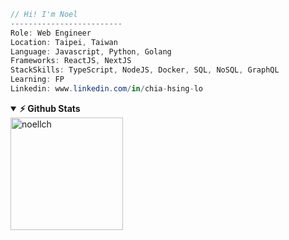 ```csharp
// Hi! I'm Noel
-------------------------
Role: Web Engineer
Location: Taipei, Taiwan
Language: Javascript, Python, Golang
Frameworks: ReactJS, NextJS
StackSkills: TypeScript, NodeJS, Docker, SQL, NoSQL, GraphQL
Learning: FP
Linkedin: www.linkedin.com/in/chia-hsing-lo
```

<details open="true">	
<summary><b>⚡ Github Stats</b></summary>
<img height="180em" src="https://github-readme-stats.vercel.app/api?username=noellch&hide_border=true&count_private=true&show_icons=true&include_all_commits=true&orgs=www-influenxio&include_orgs" alt="noellch" />
<!-- 
<img height="180em" src="https://github-readme-stats.vercel.app/api/top-langs?username=noellch&show_icons=true&locale=en&layout=compact&langs_count=7&hide_border=true&count_private=true&include_all_commits=true" alt="noellch" /> -->
</details>	

